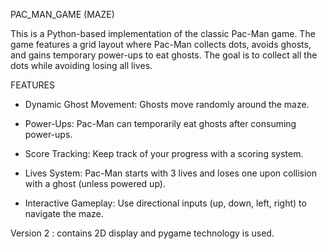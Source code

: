 PAC_MAN_GAME (MAZE)

This is a Python-based implementation of the classic Pac-Man game. The game features a grid layout where Pac-Man collects dots, avoids ghosts, and gains temporary power-ups to eat ghosts. The goal is to collect all the dots while avoiding losing all lives.

FEATURES

- Dynamic Ghost Movement: Ghosts move randomly around the maze.

- Power-Ups: Pac-Man can temporarily eat ghosts after consuming power-ups.

- Score Tracking: Keep track of your progress with a scoring system.

- Lives System: Pac-Man starts with 3 lives and loses one upon collision with a ghost (unless powered up).

- Interactive Gameplay: Use directional inputs (up, down, left, right) to navigate the maze.

Version 2 : contains 2D display and pygame technology is used.
